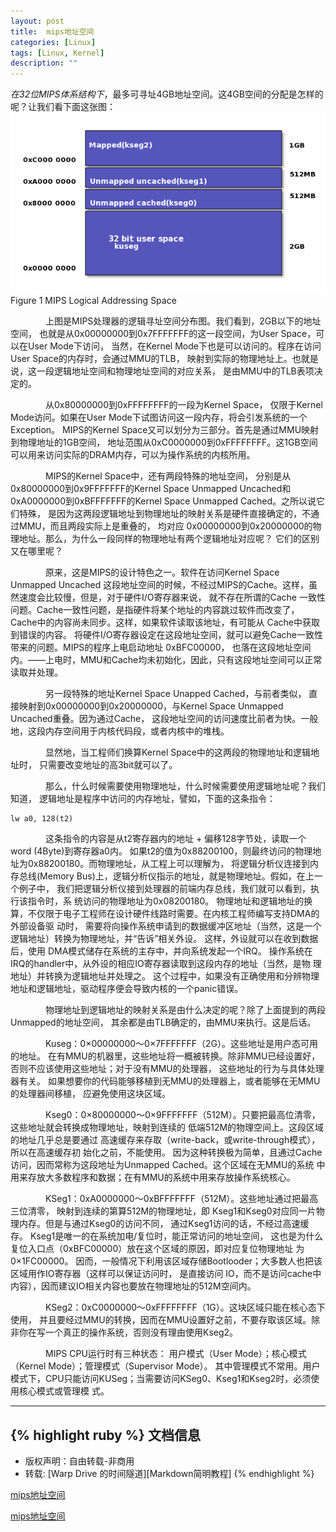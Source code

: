```yaml
---
layout: post
title:  mips地址空间
categories: [Linux]
tags: [Linux, Kernel]
description: ""
---
```


*在32位MIPS体系结构下*，最多可寻址4GB地址空间。这4GB空间的分配是怎样的呢？让我们看下面这张图：
![Figure 1 MIPS Logical Addressing Space](/images/kernel/32位mips地址空间.png)
Figure 1 MIPS Logical Addressing Space

&emsp;&emsp;&emsp;&emsp;上图是MIPS处理器的逻辑寻址空间分布图。我们看到，2GB以下的地址空间，
也就是从0x00000000到0x7FFFFFFF的这一段空间，为User Space，可以在User Mode下访问，
当然，在Kernel Mode下也是可以访问的。程序在访问User Space的内存时，会通过MMU的TLB，
映射到实际的物理地址上。也就是说，这一段逻辑地址空间和物理地址空间的对应关系，
是由MMU中的TLB表项决定的。

&emsp;&emsp;&emsp;&emsp;从0x80000000到0xFFFFFFFF的一段为Kernel Space，
仅限于Kernel Mode访问。如果在User Mode下试图访问这一段内存，将会引发系统的一个Exception。
MIPS的Kernel Space又可以划分为三部分。首先是通过MMU映射到物理地址的1GB空间，
地址范围从0xC0000000到0xFFFFFFFF。这1GB空间可以用来访问实际的DRAM内存，可以为操作系统的内核所用。

&emsp;&emsp;&emsp;&emsp;MIPS的Kernel Space中，还有两段特殊的地址空间，
分别是从0x80000000到0x9FFFFFFF的Kernel Space Unmapped Uncached和
0xA0000000到0xBFFFFFFF的Kernel Space Unmapped Cached。之所以说它们特殊，
是因为这两段逻辑地址到物理地址的映射关系是硬件直接确定的，不通过MMU，而且两段实际上是重叠的，
均对应 0x00000000到0x20000000的物理地址。那么，为什么一段同样的物理地址有两个逻辑地址对应呢？
它们的区别又在哪里呢？

&emsp;&emsp;&emsp;&emsp;原来，这是MIPS的设计特色之一。软件在访问Kernel Space Unmapped Uncached
这段地址空间的时候，不经过MIPS的Cache。这样，虽然速度会比较慢，但是，对于硬件I/O寄存器来说，
就不存在所谓的Cache 一致性问题。Cache一致性问题，是指硬件将某个地址的内容跳过软件而改变了，
Cache中的内容尚未同步。这样，如果软件读取该地址，有可能从 Cache中获取到错误的内容。
将硬件I/O寄存器设定在这段地址空间，就可以避免Cache一致性带来的问题。MIPS的程序上电启动地址 0xBFC00000，
也落在这段地址空间内。——上电时，MMU和Cache均未初始化，因此，只有这段地址空间可以正常读取并处理。

&emsp;&emsp;&emsp;&emsp;另一段特殊的地址Kernel Space Unapped Cached，与前者类似，
直接映射到0x00000000到0x20000000，与Kernel Space Unmapped Uncached重叠。因为通过Cache，
这段地址空间的访问速度比前者为快。一般地，这段内存空间用于内核代码段，或者内核中的堆栈。

&emsp;&emsp;&emsp;&emsp;显然地，当工程师们换算Kernel Space中的这两段的物理地址和逻辑地址时，
只需要改变地址的高3bit就可以了。

&emsp;&emsp;&emsp;&emsp;那么，什么时候需要使用物理地址，什么时候需要使用逻辑地址呢？我们知道，
逻辑地址是程序中访问的内存地址，譬如，下面的这条指令：

    lw a0, 128(t2)

&emsp;&emsp;&emsp;&emsp;这条指令的内容是从t2寄存器内的地址 + 偏移128字节处，读取一个word (4Byte)到寄存器a0内。
如果t2的值为0x88200100，则最终访问的物理地址为0x88200180。而物理地址，从工程上可以理解为，
将逻辑分析仪连接到内存总线(Memory Bus)上，逻辑分析仪指示的地址，就是物理地址。假如，在上一个例子中，
我们把逻辑分析仪接到处理器的前端内存总线，我们就可以看到，执行该指令时，系 统访问的物理地址为0x08200180。
物理地址和逻辑地址的换算，不仅限于电子工程师在设计硬件线路时需要。在内核工程师编写支持DMA的外部设备驱 动时，
需要将向操作系统申请到的数据缓冲区地址（当然，这是一个逻辑地址）转换为物理地址，并“告诉”相关外设。
这样，外设就可以在收到数据后，使用 DMA模式储存在系统的主存中，并向系统发起一个IRQ。
操作系统在IRQ的handler中，从外设的相应IO寄存器读取到这段内存的地址（当然，是物 理地址）并转换为逻辑地址并处理之。
这个过程中，如果没有正确使用和分辨物理地址和逻辑地址，驱动程序便会导致内核的一个panic错误。

&emsp;&emsp;&emsp;&emsp;物理地址到逻辑地址的映射关系是由什么决定的呢？除了上面提到的两段Unmapped的地址空间，
其余都是由TLB确定的，由MMU来执行。这是后话。

&emsp;&emsp;&emsp;&emsp;Kuseg：0×00000000～0×7FFFFFFF（2G）。这些地址是用户态可用的地址。
在有MMU的机器里，这些地址将一概被转换。除非MMU已经设置好，否则不应该使用这些地址；对于没有MMU的处理器，
这些地址的行为与具体处理器有关。 如果想要你的代码能够移植到无MMU的处理器上，或者能够在无MMU的处理器间移植，
应避免使用这块区域。

&emsp;&emsp;&emsp;&emsp;Kseg0：0×80000000～0×9FFFFFFF（512M）。只要把最高位清零，
这些地址就会转换成物理地址，映射到连续的 低端512M的物理空间上。这段区域的地址几乎总是要通过
高速缓存来存取（write-back，或write-through模式），所以在高速缓存初 始化之前，不能使用。
因为这种转换极为简单，且通过Cache访问，因而常称为这段地址为Unmapped Cached。这个区域在无MMU的系统
中用来存放大多数程序和数据；在有MMU的系统中用来存放操作系统核心。

&emsp;&emsp;&emsp;&emsp;KSeg1：0xA0000000～0xBFFFFFFF（512M）。这些地址通过把最高三位清零，
映射到连续的第算512M的物理地址，即 Kseg1和Kseg0对应同一片物理内存。但是与通过Kseg0的访问不同，
通过Kseg1访问的话，不经过高速缓存。 Kseg1是唯一的在系统加电/复位时，能正常访问的地址空间，
这也是为什么复位入口点（0xBFC00000）放在这个区域的原因，即对应复位物理地址 为0×1FC00000。
因而，一般情况下利用该区域存储Bootlooder；大多数人也把该区域用作IO寄存器（这样可以保证访问时，
是直接访问 IO，而不是访问cache中内容），因而建议IO相关内容也要放在物理地址的512M空间内。

&emsp;&emsp;&emsp;&emsp;KSeg2：0xC0000000～0xFFFFFFFF（1G）。这块区域只能在核心态下使用，
并且要经过MMU的转换，因而在MMU设置好之前，不要存取该区域。除非你在写一个真正的操作系统，否则没有理由使用Kseg2。

&emsp;&emsp;&emsp;&emsp;MIPS CPU运行时有三种状态：
用户模式（User Mode）；核心模式（Kernel Mode）；管理模式（Supervisor Mode）。
其中管理模式不常用。用户模式下，CPU只能访问KUSeg；当需要访问KSeg0、Kseg1和Kseg2时，必须使用核心模式或管理模 式。



--------------
{% highlight ruby %}
文档信息
--------------
* 版权声明：自由转载-非商用
* 转载: [Warp Drive 的时间隧道][Markdown简明教程]
{% endhighlight %}

[mips地址空间](http://blog.chinaunix.net/uid-22547469-id-5056345.html)

[mips地址空间](http://joe.is-programmer.com/posts/17481.html)

[jekyll]:      http://jekyllrb.com
[jekyll-gh]:   https://github.com/jekyll/jekyll
[jekyll-help]: https://github.com/jekyll/jekyll-help
